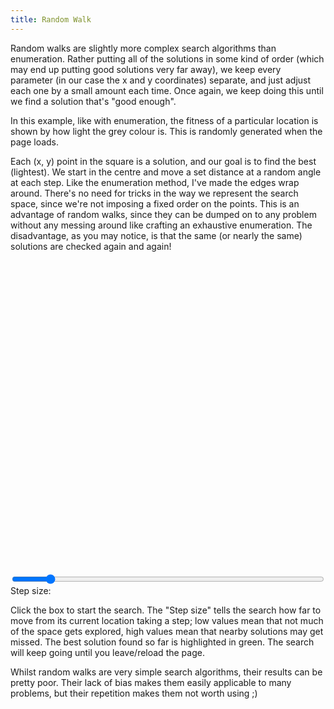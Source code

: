 ```yaml
---
title: Random Walk
---
```

Random walks are slightly more complex search algorithms than enumeration. Rather putting all of the solutions in some kind of order (which may end up putting good solutions very far away), we keep every parameter (in our case the x and y coordinates) separate, and just adjust each one by a small amount each time. Once again, we keep doing this until we find a solution that's "good enough".

In this example, like with enumeration, the fitness of a particular location is shown by how light the grey colour is. This is randomly generated when the page loads.

Each (x, y) point in the square is a solution, and our goal is to find the best (lightest). We start in the centre and move a set distance at a random angle at each step. Like the enumeration method, I've made the edges wrap around. There's no need for tricks in the way we represent the search space, since we're not imposing a fixed order on the points. This is an advantage of random walks, since they can be dumped on to any problem without any messing around like crafting an exhaustive enumeration. The disadvantage, as you may notice, is that the same (or nearly the same) solutions are checked again and again!

<div id="walk_playfield" style="width: 500px; height: 500px;"></div>
<form action="#" type="get">
<div>
  <input type="range" name="_" id="walk_step" min="1" max="10" value="2" style="width: 500px;" />
  <label for="walk_step">Step size:</label>&nbsp;&nbsp;<a id="walk_step_display"></a>
</div>
</form>
<script src="/js/jquery.js"></script>
<script src="/js/jquery_svg.js"></script>
<script src="/js/underscore.js"></script>
<script src="/js/optimisation/walk.js"></script>

Click the box to start the search. The "Step size" tells the search how far to move from its current location taking a step; low values mean that not much of the space gets explored, high values mean that nearby solutions may get missed. The best solution found so far is highlighted in green. The search will keep going until you leave/reload the page.

Whilst random walks are very simple search algorithms, their results can be pretty poor. Their lack of bias makes them easily applicable to many problems, but their repetition makes them not worth using ;)
